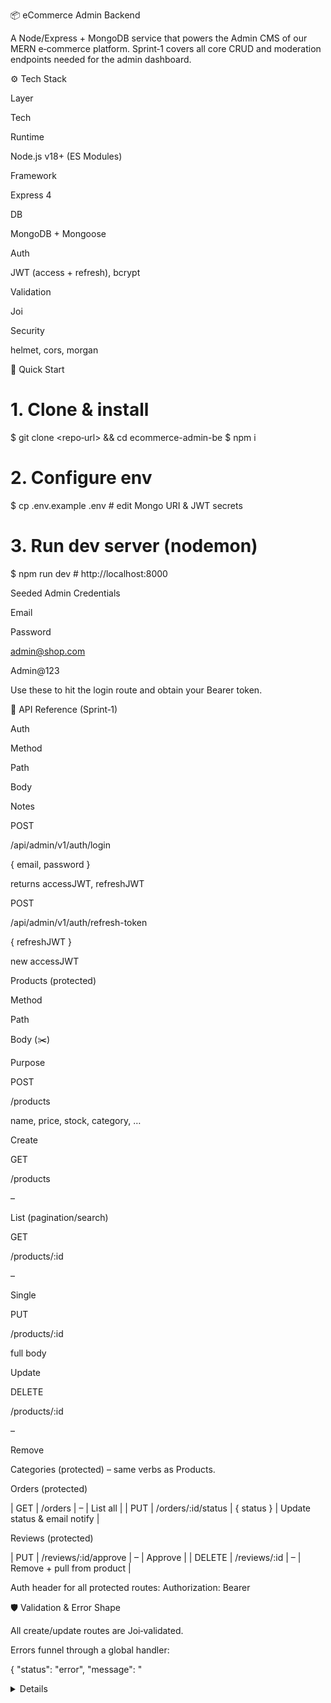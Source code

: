 📦 eCommerce Admin Backend

A Node/Express + MongoDB service that powers the Admin CMS of our MERN e‑commerce platform.  Sprint‑1 covers all core CRUD and moderation endpoints needed for the admin dashboard.

⚙️ Tech Stack

Layer

Tech

Runtime

Node.js v18+ (ES Modules)

Framework

Express 4

DB

MongoDB + Mongoose

Auth

JWT (access + refresh), bcrypt

Validation

Joi

Security

helmet, cors, morgan

🚀 Quick Start

# 1. Clone & install
$ git clone <repo‑url> && cd ecommerce-admin-be
$ npm i

# 2. Configure env
$ cp .env.example .env              # edit Mongo URI & JWT secrets

# 3. Run dev server (nodemon)
$ npm run dev                       # http://localhost:8000

Seeded Admin Credentials

Email

Password

admin@shop.com

Admin@123

Use these to hit the login route and obtain your Bearer token.

📑 API Reference (Sprint‑1)

Auth

Method

Path

Body

Notes

POST

/api/admin/v1/auth/login

{ email, password }

returns accessJWT, refreshJWT

POST

/api/admin/v1/auth/refresh-token

{ refreshJWT }

new accessJWT

Products (protected)

Method

Path

Body (✂️)

Purpose

POST

/products

name, price, stock, category, …

Create

GET

/products

–

List (pagination/search)

GET

/products/:id

–

Single

PUT

/products/:id

full body

Update

DELETE

/products/:id

–

Remove

Categories (protected) – same verbs as Products.

Orders (protected)

| GET | /orders | – | List all |
| PUT | /orders/:id/status | { status } | Update status & email notify |

Reviews (protected)

| PUT | /reviews/:id/approve | – | Approve |
| DELETE | /reviews/:id | – | Remove + pull from product |

Auth header for all protected routes:
Authorization: Bearer <accessJWT>

🛡️ Validation & Error Shape

All create/update routes are Joi‑validated.

Errors funnel through a global handler:

{ "status": "error", "message": "<details>" }

📂 Project Structure

│  server.js
│  .env.example
└─ src/
   ├─ config/         # Mongo connection
   ├─ controllers/    # Route logic (auth, product, …)
   ├─ middleware/     # auth, role, validate, errorHandler
   ├─ models/         # Mongoose schemas & helpers
   ├─ routes/         # Express routers per module
   └─ utils/          # JWT & bcrypt helpers

🧪 Testing

Manual smoke‑tests live in rest.http (VS Code REST Client).  Automated Jest/Supertest suite to be added in Sprint‑2.

🛠️  Useful NPM Scripts

Script

Purpose

npm run dev

Dev server with Nodemon

npm test

Jest test runner (coming soon)

npm run seed:admin

(if enabled) insert first admin user

✨ Contributing

Create a feature branch → git checkout -b feat/<name>

Commit using semantic messages.

Submit PR; CI must pass.

📜 License

MIT © 2025 Manoj Adhikari & team

